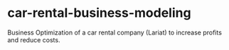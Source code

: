 # car-rental-business-modeling
Business Optimization of a car rental company (Lariat) to increase profits and reduce costs.
